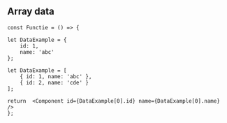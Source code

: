 ## Array data
```flow js
const Functie = () => {

let DataExample = {
	id: 1,
	name: 'abc'
};
```

```flow js
let DataExample = [
	{ id: 1, name: 'abc' },
	{ id: 2, name: 'cde' }
];

return 	<Component id={DataExample[0].id} name={DataExample[0].name} />
};
```
